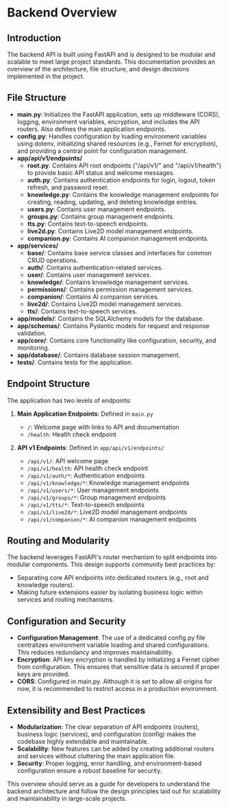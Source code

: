 # Backend Overview

## Introduction

The backend API is built using FastAPI and is designed to be modular and scalable to meet large project standards. This documentation provides an overview of the architecture, file structure, and design decisions implemented in the project.

## File Structure

- **main.py**: Initializes the FastAPI application, sets up middleware (CORS), logging, environment variables, encryption, and includes the API routers. Also defines the main application endpoints.
- **config.py**: Handles configuration by loading environment variables using dotenv, initializing shared resources (e.g., Fernet for encryption), and providing a central point for configuration management.
- **app/api/v1/endpoints/**
  - **root.py**: Contains API root endpoints ("/api/v1/" and "/api/v1/health") to provide basic API status and welcome messages.
  - **auth.py**: Contains authentication endpoints for login, logout, token refresh, and password reset.
  - **knowledge.py**: Contains the knowledge management endpoints for creating, reading, updating, and deleting knowledge entries.
  - **users.py**: Contains user management endpoints.
  - **groups.py**: Contains group management endpoints.
  - **tts.py**: Contains text-to-speech endpoints.
  - **live2d.py**: Contains Live2D model management endpoints.
  - **companion.py**: Contains AI companion management endpoints.
- **app/services/**
  - **base/**: Contains base service classes and interfaces for common CRUD operations.
  - **auth/**: Contains authentication-related services.
  - **user/**: Contains user management services.
  - **knowledge/**: Contains knowledge management services.
  - **permissions/**: Contains permission management services.
  - **companion/**: Contains AI companion services.
  - **live2d/**: Contains Live2D model management services.
  - **tts/**: Contains text-to-speech services.
- **app/models/**: Contains the SQLAlchemy models for the database.
- **app/schemas/**: Contains Pydantic models for request and response validation.
- **app/core/**: Contains core functionality like configuration, security, and monitoring.
- **app/database/**: Contains database session management.
- **tests/**: Contains tests for the application.

## Endpoint Structure

The application has two levels of endpoints:

1. **Main Application Endpoints**: Defined in `main.py`
   - `/`: Welcome page with links to API and documentation
   - `/health`: Health check endpoint

2. **API v1 Endpoints**: Defined in `app/api/v1/endpoints/`
   - `/api/v1/`: API welcome page
   - `/api/v1/health`: API health check endpoint
   - `/api/v1/auth/*`: Authentication endpoints
   - `/api/v1/knowledge/*`: Knowledge management endpoints
   - `/api/v1/users/*`: User management endpoints
   - `/api/v1/groups/*`: Group management endpoints
   - `/api/v1/tts/*`: Text-to-speech endpoints
   - `/api/v1/live2d/*`: Live2D model management endpoints
   - `/api/v1/companion/*`: AI companion management endpoints

## Routing and Modularity

The backend leverages FastAPI's router mechanism to split endpoints into modular components. This design supports community best practices by:

- Separating core API endpoints into dedicated routers (e.g., root and knowledge routers).
- Making future extensions easier by isolating business logic within services and routing mechanisms.

## Configuration and Security

- **Configuration Management**: The use of a dedicated config.py file centralizes environment variable loading and shared configurations. This reduces redundancy and improves maintainability.
- **Encryption**: API key encryption is handled by initializing a Fernet cipher from configuration. This ensures that sensitive data is secured if proper keys are provided.
- **CORS**: Configured in main.py. Although it is set to allow all origins for now, it is recommended to restrict access in a production environment.

## Extensibility and Best Practices

- **Modularization**: The clear separation of API endpoints (routers), business logic (services), and configuration (config) makes the codebase highly extendable and maintainable.
- **Scalability**: New features can be added by creating additional routers and services without cluttering the main application file.
- **Security**: Proper logging, error handling, and environment-based configuration ensure a robust baseline for security.

This overview should serve as a guide for developers to understand the backend architecture and follow the design principles laid out for scalability and maintainability in large-scale projects. 